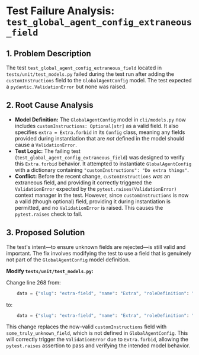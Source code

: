 # Test Failure Analysis: `test_global_agent_config_extraneous_field`

## 1. Problem Description

The test `test_global_agent_config_extraneous_field` located in `tests/unit/test_models.py` failed during the test run after adding the `customInstructions` field to the `GlobalAgentConfig` model. The test expected a `pydantic.ValidationError` but none was raised.

## 2. Root Cause Analysis

- **Model Definition:** The `GlobalAgentConfig` model in `cli/models.py` now includes `customInstructions: Optional[str]` as a valid field. It also specifies `extra = Extra.forbid` in its `Config` class, meaning any fields provided during instantiation that are *not* defined in the model should cause a `ValidationError`.
- **Test Logic:** The failing test (`test_global_agent_config_extraneous_field`) was designed to verify this `Extra.forbid` behavior. It attempted to instantiate `GlobalAgentConfig` with a dictionary containing `"customInstructions": "Do extra things"`.
- **Conflict:** Before the recent change, `customInstructions` *was* an extraneous field, and providing it correctly triggered the `ValidationError` expected by the `pytest.raises(ValidationError)` context manager in the test. However, since `customInstructions` is now a valid (though optional) field, providing it during instantiation is permitted, and no `ValidationError` is raised. This causes the `pytest.raises` check to fail.

## 3. Proposed Solution

The test's intent—to ensure unknown fields are rejected—is still valid and important. The fix involves modifying the test to use a field that is genuinely not part of the `GlobalAgentConfig` model definition.

**Modify `tests/unit/test_models.py`:**

Change line 268 from:
```python
    data = {"slug": "extra-field", "name": "Extra", "roleDefinition": "...", "groups": ["read"], "customInstructions": "Do extra things"}
```
to:
```python
    data = {"slug": "extra-field", "name": "Extra", "roleDefinition": "...", "groups": ["read"], "some_truly_unknown_field": "value"}
```

This change replaces the now-valid `customInstructions` field with `some_truly_unknown_field`, which is not defined in `GlobalAgentConfig`. This will correctly trigger the `ValidationError` due to `Extra.forbid`, allowing the `pytest.raises` assertion to pass and verifying the intended model behavior.